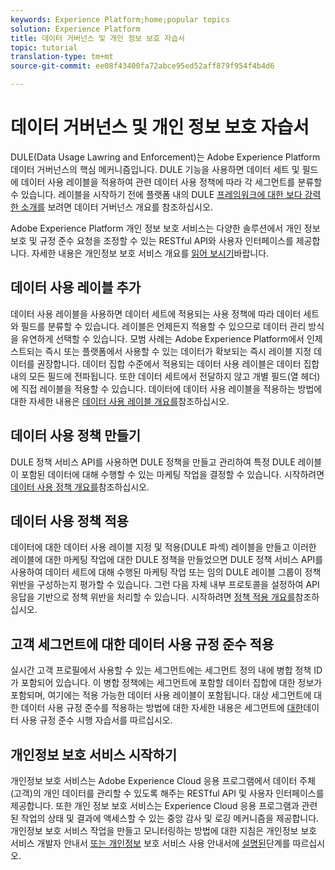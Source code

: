 ```yaml
---
keywords: Experience Platform;home;popular topics
solution: Experience Platform
title: 데이터 거버넌스 및 개인 정보 보호 자습서
topic: tutorial
translation-type: tm+mt
source-git-commit: ee08f43400fa72abce95ed52aff879f954f4b4d6

---
```



# 데이터 거버넌스 및 개인 정보 보호 자습서

DULE(Data Usage Lawring and Enforcement)는 Adobe Experience Platform 데이터 거버넌스의 핵심 메커니즘입니다. DULE 기능을 사용하면 데이터 세트 및 필드에 데이터 사용 레이블을 적용하여 관련 데이터 사용 정책에 따라 각 세그먼트를 분류할 수 있습니다. 레이블을 시작하기 전에 플랫폼 내의 DULE [프레임워크에 대한 보다 강력한 소개를](../data-governance/home.md) 보려면 데이터 거버넌스 개요를 참조하십시오.

Adobe Experience Platform 개인 정보 보호 서비스는 다양한 솔루션에서 개인 정보 보호 및 규정 준수 요청을 조정할 수 있는 RESTful API와 사용자 인터페이스를 제공합니다. 자세한 내용은 개인정보 보호 서비스 개요를 [읽어 보시기](../privacy-service/home.md)바랍니다.

## 데이터 사용 레이블 추가

데이터 사용 레이블을 사용하면 데이터 세트에 적용되는 사용 정책에 따라 데이터 세트와 필드를 분류할 수 있습니다. 레이블은 언제든지 적용할 수 있으므로 데이터 관리 방식을 유연하게 선택할 수 있습니다. 모범 사례는 Adobe Experience Platform에서 인제스트되는 즉시 또는 플랫폼에서 사용할 수 있는 데이터가 확보되는 즉시 레이블 지정 데이터를 권장합니다. 데이터 집합 수준에서 적용되는 데이터 사용 레이블은 데이터 집합 내의 모든 필드에 전파됩니다. 또한 데이터 세트에서 전달하지 않고 개별 필드(열 헤더)에 직접 레이블을 적용할 수 있습니다. 데이터에 데이터 사용 레이블을 적용하는 방법에 대한 자세한 내용은 [데이터 사용 레이블 개요를](../data-governance/labels/overview.md)참조하십시오.

## 데이터 사용 정책 만들기

DULE 정책 서비스 API를 사용하면 DULE 정책을 만들고 관리하여 특정 DULE 레이블이 포함된 데이터에 대해 수행할 수 있는 마케팅 작업을 결정할 수 있습니다. 시작하려면 [데이터 사용 정책 개요를](../data-governance/policies/overview.md)참조하십시오.

## 데이터 사용 정책 적용

데이터에 대한 데이터 사용 레이블 지정 및 적용(DULE 파섹) 레이블을 만들고 이러한 레이블에 대한 마케팅 작업에 대한 DULE 정책을 만들었으면 DULE 정책 서비스 API를 사용하여 데이터 세트에 대해 수행된 마케팅 작업 또는 임의 DULE 레이블 그룹이 정책 위반을 구성하는지 평가할 수 있습니다. 그런 다음 자체 내부 프로토콜을 설정하여 API 응답을 기반으로 정책 위반을 처리할 수 있습니다. 시작하려면 [정책 적용 개요를](../data-governance/enforcement/overview.md)참조하십시오.

## 고객 세그먼트에 대한 데이터 사용 규정 준수 적용

실시간 고객 프로필에서 사용할 수 있는 세그먼트에는 세그먼트 정의 내에 병합 정책 ID가 포함되어 있습니다. 이 병합 정책에는 세그먼트에 포함할 데이터 집합에 대한 정보가 포함되며, 여기에는 적용 가능한 데이터 사용 레이블이 포함됩니다. 대상 세그먼트에 대한 데이터 사용 규정 준수를 적용하는 방법에 대한 자세한 내용은 세그먼트에 [대한](../segmentation/tutorials/governance.md)데이터 사용 규정 준수 시행 자습서를 따르십시오.

## 개인정보 보호 서비스 시작하기

개인정보 보호 서비스는 Adobe Experience Cloud 응용 프로그램에서 데이터 주체(고객)의 개인 데이터를 관리할 수 있도록 해주는 RESTful API 및 사용자 인터페이스를 제공합니다. 또한 개인 정보 보호 서비스는 Experience Cloud 응용 프로그램과 관련된 작업의 상태 및 결과에 액세스할 수 있는 중앙 감사 및 로깅 메커니즘을 제공합니다. 개인정보 보호 서비스 작업을 만들고 모니터링하는 방법에 대한 지침은 개인정보 보호 서비스 개발자 안내서 [또는 개인정보](../privacy-service/api/getting-started.md) 보호 서비스 사용 안내서에 [설명된](../privacy-service/ui/overview.md)단계를 따르십시오.